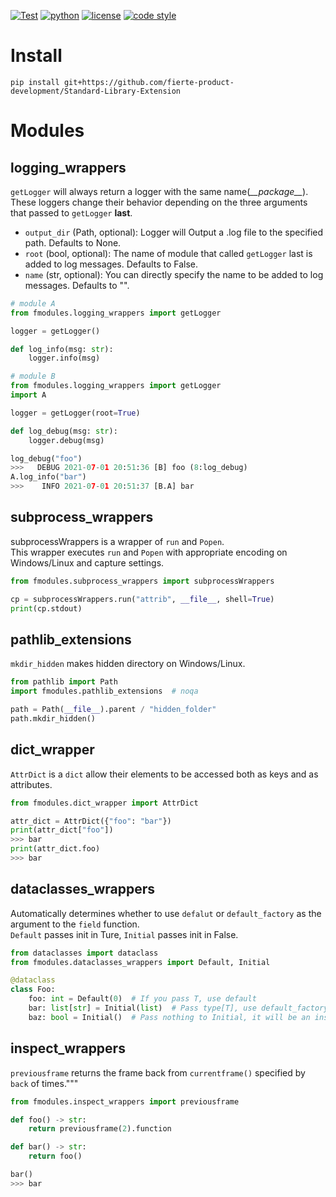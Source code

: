 [![Test](https://github.com/fierte-product-development/Standard-Library-Extension/actions/workflows/Test.yml/badge.svg)](https://github.com/fierte-product-development/Standard-Library-Extension/actions/workflows/Test.yml)
[![python](https://img.shields.io/github/pipenv/locked/python-version/fierte-product-development/Standard-Library-Extension)](https://github.com/fierte-product-development/Standard-Library-Extension/blob/master/Pipfile)
[![license](https://img.shields.io/github/license/fierte-product-development/Standard-Library-Extension.svg)](https://github.com/fierte-product-development/Standard-Library-Extension/blob/master/LICENSE)
[![code style](https://img.shields.io/badge/code%20style-black-000000.svg)](https://github.com/psf/black)

# Install
`pip install git+https://github.com/fierte-product-development/Standard-Library-Extension`

# Modules
## logging_wrappers
`getLogger` will always return a logger with the same name(*\_\_package__*).  
These loggers change their behavior depending on the three arguments that passed to `getLogger` **last**.  

- `output_dir` (Path, optional): Logger will Output a .log file to the specified path. Defaults to None.
- `root` (bool, optional): The name of module that called `getLogger` last is added to log messages. Defaults to False.
- `name` (str, optional): You can directly specify the name to be added to log messages. Defaults to "".
```py
# module A
from fmodules.logging_wrappers import getLogger

logger = getLogger()

def log_info(msg: str):
	logger.info(msg)
```

```py
# module B
from fmodules.logging_wrappers import getLogger
import A

logger = getLogger(root=True)

def log_debug(msg: str):
	logger.debug(msg)

log_debug("foo")
>>>   DEBUG 2021-07-01 20:51:36 [B] foo (8:log_debug)
A.log_info("bar")
>>>    INFO 2021-07-01 20:51:37 [B.A] bar
```

## subprocess_wrappers
subprocessWrappers is a wrapper of `run` and `Popen`.  
This wrapper executes `run` and `Popen` with appropriate encoding on Windows/Linux and capture settings.  
```py
from fmodules.subprocess_wrappers import subprocessWrappers

cp = subprocessWrappers.run("attrib", __file__, shell=True)
print(cp.stdout)
```

## pathlib_extensions
`mkdir_hidden` makes hidden directory on Windows/Linux.  
```py
from pathlib import Path
import fmodules.pathlib_extensions  # noqa

path = Path(__file__).parent / "hidden_folder"
path.mkdir_hidden()
```

## dict_wrapper
`AttrDict` is a `dict` allow their elements to be accessed both as keys and as attributes.  
```py
from fmodules.dict_wrapper import AttrDict

attr_dict = AttrDict({"foo": "bar"})
print(attr_dict["foo"])
>>> bar
print(attr_dict.foo)
>>> bar
```

## dataclasses_wrappers
Automatically determines whether to use `defalut` or `default_factory` as the argument to the `field` function.  
`Default` passes init in Ture, `Initial` passes init in False.  
```py
from dataclasses import dataclass
from fmodules.dataclasses_wrappers import Default, Initial

@dataclass
class Foo:
	foo: int = Default(0)  # If you pass T, use default
	bar: list[str] = Initial(list)  # Pass type[T], use default_factory
	baz: bool = Initial()  # Pass nothing to Initial, it will be an instance variable with no initial value.
```

## inspect_wrappers
`previousframe` returns the frame back from `currentframe()` specified by `back` of times."""
```py
from fmodules.inspect_wrappers import previousframe

def foo() -> str:
	return previousframe(2).function

def bar() -> str:
	return foo()

bar()
>>> bar
```
